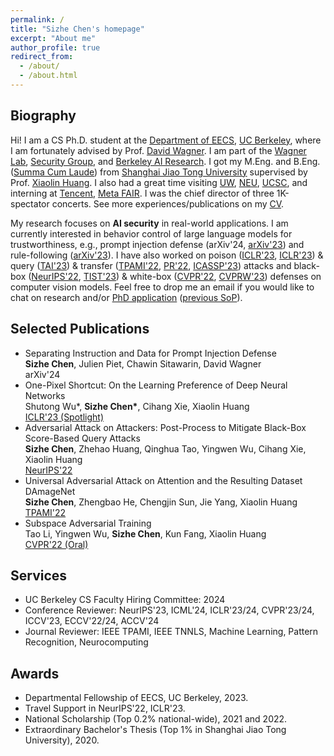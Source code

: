 ```yaml
---
permalink: /
title: "Sizhe Chen's homepage"
excerpt: "About me"
author_profile: true
redirect_from: 
  - /about/
  - /about.html
---
```


  
Biography
------
Hi! I am a CS Ph.D. student at the [Department of EECS](https://eecs.berkeley.edu), [UC Berkeley](https://www.berkeley.edu), where I am fortunately advised by Prof. [David Wagner](https://people.eecs.berkeley.edu/~daw). I am part of the [Wagner Lab](https://wagner-group.github.io), [Security Group](https://security.cs.berkeley.edu), and [Berkeley AI Research](https://bair.berkeley.edu). I got my M.Eng. and B.Eng. ([Summa Cum Laude](https://www.investopedia.com/terms/s/summa-cum-laude.asp)) from [Shanghai Jiao Tong University](http://en.sjtu.edu.cn) supervised by Prof. [Xiaolin Huang](http://www.pami.sjtu.edu.cn/en/xiaolin). I also had a great time visiting [UW](https://www.washington.edu), [NEU](https://www.northeastern.edu), [UCSC](https://www.ucsc.edu), and interning at [Tencent](https://www.tencent.com/en-us), [Meta FAIR](https://ai.meta.com/research). I was the chief director of three 1K-spectator concerts. See more experiences/publications on my [CV](https://drive.google.com/file/d/1UmHL5TfvXIGuNRIPX9DHT_LwRCu1Hkf1/view?usp=sharing). 

My research focuses on **AI security** in real-world applications. I am currently interested in behavior control of large language models for trustworthiness, e.g., prompt injection defense (arXiv'24, [arXiv'23](https://arxiv.org/abs/2312.17673)) and rule-following ([arXiv'23](https://people.eecs.berkeley.edu/~normanmu/llm_rules)). I have also worked on poison ([ICLR'23](https://openreview.net/forum?id=p7G8t5FVn2h), [ICLR'23](https://openreview.net/forum?id=9MO7bjoAfIA)) & query ([TAI'23](https://ieeexplore.ieee.org/document/10070787)) & transfer ([TPAMI'22](https://ieeexplore.ieee.org/document/9238430), [PR'22](https://www.sciencedirect.com/science/article/pii/S0031320321006671), [ICASSP'23](https://ieeexplore.ieee.org/document/10096892)) attacks and black-box ([NeurIPS'22](https://openreview.net/forum?id=7hhH95QKKDX), [TIST'23](https://dl.acm.org/doi/10.1145/3617895)) & white-box ([CVPR'22](https://openaccess.thecvf.com/content/CVPR2022/html/Li_Subspace_Adversarial_Training_CVPR_2022_paper), [CVPRW'23](https://openaccess.thecvf.com/content/CVPR2023W/AML/html/He_Investigating_Catastrophic_Overfitting_in_Fast_Adversarial_Training_A_Self-Fitting_Perspective_CVPRW_2023_paper.html)) defenses on computer vision models. Feel free to drop me an email if you would like to chat on research and/or [PhD application](https://zhuanlan.zhihu.com/p/633879303) ([previous SoP](https://drive.google.com/file/d/1nmocMJFOmw_5_N1roe96Vszhhg7zhaZS/view?usp=sharing)).


Selected Publications
------
+ Separating Instruction and Data for Prompt Injection Defense <br/> **Sizhe Chen**, Julien Piet, Chawin Sitawarin, David Wagner <br/> arXiv'24
+ One-Pixel Shortcut: On the Learning Preference of Deep Neural Networks <br/> Shutong Wu\*, **Sizhe Chen\***, Cihang Xie, Xiaolin Huang <br/> [ICLR'23 (Spotlight)](https://openreview.net/forum?id=p7G8t5FVn2h)
+ Adversarial Attack on Attackers: Post-Process to Mitigate Black-Box Score-Based Query Attacks <br/> **Sizhe Chen**, Zhehao Huang, Qinghua Tao, Yingwen Wu, Cihang Xie, Xiaolin Huang <br/> [NeurIPS'22](https://openreview.net/forum?id=7hhH95QKKDX)
+ Universal Adversarial Attack on Attention and the Resulting Dataset DAmageNet <br/> **Sizhe Chen**, Zhengbao He, Chengjin Sun, Jie Yang, Xiaolin Huang <br/> [TPAMI'22](https://ieeexplore.ieee.org/document/9238430)
+ Subspace Adversarial Training <br/> Tao Li, Yingwen Wu, **Sizhe Chen**, Kun Fang, Xiaolin Huang <br/> [CVPR'22 (Oral)](https://openaccess.thecvf.com/content/CVPR2022/html/Li_Subspace_Adversarial_Training_CVPR_2022_paper)


Services
------
+ UC Berkeley CS Faculty Hiring Committee: 2024
+ Conference Reviewer: NeurIPS'23, ICML'24, ICLR'23/24, CVPR'23/24, ICCV'23, ECCV'22/24, ACCV'24
+ Journal Reviewer: IEEE TPAMI, IEEE TNNLS, Machine Learning, Pattern Recognition, Neurocomputing


Awards
------
+ Departmental Fellowship of EECS, UC Berkeley, 2023.
+ Travel Support in NeurIPS'22, ICLR'23.
+ National Scholarship (Top 0.2% national-wide), 2021 and 2022.
+ Extraordinary Bachelor's Thesis (Top 1% in Shanghai Jiao Tong University), 2020.

